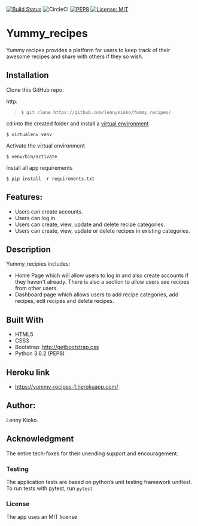 [![Build Status](https://travis-ci.org/lennykioko/Yummy_recipes.svg?branch=develop)](https://travis-ci.org/lennykioko/Yummy_recipes)
![CircleCI](https://img.shields.io/circleci/project/github/RedSparr0w/node-csgo-parser.svg)
[![PEP8](https://img.shields.io/badge/code%20style-pep8-orange.svg)](https://www.python.org/dev/peps/pep-0008/)
[![License: MIT](https://img.shields.io/badge/License-MIT-yellow.svg)](https://opensource.org/licenses/MIT)

# Yummy_recipes

Yummy recipes provides a platform for users to keep track of their awesome recipes and share with others if they so wish.

## Installation
 
Clone this  GitHub repo:
 
http:
>`$ git clone https://github.com/lennykioko/Yummy_recipes/`

cd into the created folder and install a [virtual environment](https://virtualenv.pypa.io/en/stable/)

`$ virtualenv venv`

Activate the virtual environment

`$ venv/bin/activate`

Install all app requirements

`$ pip install -r requirements.txt` 

## Features:
* Users can  create accounts.
* Users can log in.
* Users can create, view, update and delete recipe categories.
* Users can create, view, update or delete recipes in existing categories.

## Description
Yummy_recipies includes:
* Home Page which will allow users to log in and also create accounts if they haven't already.
  There is also a section to allow users see recipes from other users.
* Dashboard page which allows users to add recipe categories, add recipes, edit recipes and delete recipes.

## Built With
* HTML5
* CSS3
* Bootstrap: http://getbootstrap.css
* Python 3.6.2 (PEP8)

## Heroku link
* https://yummy-recipes-1.herokuapp.com/

## Author:
Lenny Kioko.

## Acknowledgment
The entire tech-foxes for their unending support and encouragement.

### Testing
The application tests are based on python’s unit testing framework unittest.
To run tests with pytest, run `pytest`

### License
The app uses an MIT license

